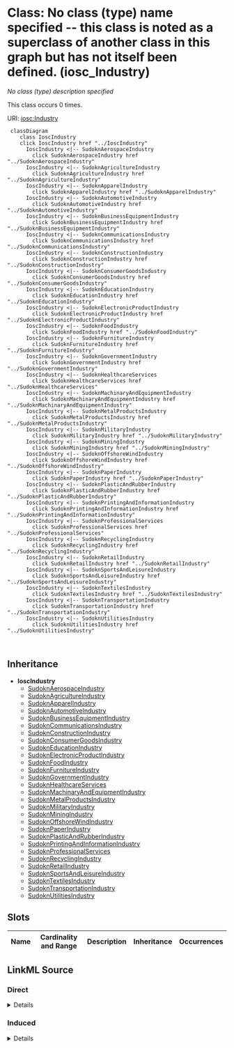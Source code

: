 

# Class: No class (type) name specified -- this class is noted as a superclass of another class in this graph but has not itself been defined. (iosc_Industry)


_No class (type) description specified_






This class occurs 0 times.


URI: [iosc:Industry](https://spec.industrialontologies.org/ontology/supplychain/SupplyChain/Industry)






```mermaid
 classDiagram
    class IoscIndustry
    click IoscIndustry href "../IoscIndustry"
      IoscIndustry <|-- SudoknAerospaceIndustry
        click SudoknAerospaceIndustry href "../SudoknAerospaceIndustry"
      IoscIndustry <|-- SudoknAgricultureIndustry
        click SudoknAgricultureIndustry href "../SudoknAgricultureIndustry"
      IoscIndustry <|-- SudoknApparelIndustry
        click SudoknApparelIndustry href "../SudoknApparelIndustry"
      IoscIndustry <|-- SudoknAutomotiveIndustry
        click SudoknAutomotiveIndustry href "../SudoknAutomotiveIndustry"
      IoscIndustry <|-- SudoknBusinessEquipmentIndustry
        click SudoknBusinessEquipmentIndustry href "../SudoknBusinessEquipmentIndustry"
      IoscIndustry <|-- SudoknCommunicationsIndustry
        click SudoknCommunicationsIndustry href "../SudoknCommunicationsIndustry"
      IoscIndustry <|-- SudoknConstructionIndustry
        click SudoknConstructionIndustry href "../SudoknConstructionIndustry"
      IoscIndustry <|-- SudoknConsumerGoodsIndustry
        click SudoknConsumerGoodsIndustry href "../SudoknConsumerGoodsIndustry"
      IoscIndustry <|-- SudoknEducationIndustry
        click SudoknEducationIndustry href "../SudoknEducationIndustry"
      IoscIndustry <|-- SudoknElectronicProductIndustry
        click SudoknElectronicProductIndustry href "../SudoknElectronicProductIndustry"
      IoscIndustry <|-- SudoknFoodIndustry
        click SudoknFoodIndustry href "../SudoknFoodIndustry"
      IoscIndustry <|-- SudoknFurnitureIndustry
        click SudoknFurnitureIndustry href "../SudoknFurnitureIndustry"
      IoscIndustry <|-- SudoknGovernmentIndustry
        click SudoknGovernmentIndustry href "../SudoknGovernmentIndustry"
      IoscIndustry <|-- SudoknHealthcareServices
        click SudoknHealthcareServices href "../SudoknHealthcareServices"
      IoscIndustry <|-- SudoknMachinaryAndEquipmentIndustry
        click SudoknMachinaryAndEquipmentIndustry href "../SudoknMachinaryAndEquipmentIndustry"
      IoscIndustry <|-- SudoknMetalProductsIndustry
        click SudoknMetalProductsIndustry href "../SudoknMetalProductsIndustry"
      IoscIndustry <|-- SudoknMilitaryIndustry
        click SudoknMilitaryIndustry href "../SudoknMilitaryIndustry"
      IoscIndustry <|-- SudoknMiningIndustry
        click SudoknMiningIndustry href "../SudoknMiningIndustry"
      IoscIndustry <|-- SudoknOffshoreWindIndustry
        click SudoknOffshoreWindIndustry href "../SudoknOffshoreWindIndustry"
      IoscIndustry <|-- SudoknPaperIndustry
        click SudoknPaperIndustry href "../SudoknPaperIndustry"
      IoscIndustry <|-- SudoknPlasticAndRubberIndustry
        click SudoknPlasticAndRubberIndustry href "../SudoknPlasticAndRubberIndustry"
      IoscIndustry <|-- SudoknPrintingAndInformationIndustry
        click SudoknPrintingAndInformationIndustry href "../SudoknPrintingAndInformationIndustry"
      IoscIndustry <|-- SudoknProfessionalServices
        click SudoknProfessionalServices href "../SudoknProfessionalServices"
      IoscIndustry <|-- SudoknRecyclingIndustry
        click SudoknRecyclingIndustry href "../SudoknRecyclingIndustry"
      IoscIndustry <|-- SudoknRetailIndustry
        click SudoknRetailIndustry href "../SudoknRetailIndustry"
      IoscIndustry <|-- SudoknSportsAndLeisureIndustry
        click SudoknSportsAndLeisureIndustry href "../SudoknSportsAndLeisureIndustry"
      IoscIndustry <|-- SudoknTextilesIndustry
        click SudoknTextilesIndustry href "../SudoknTextilesIndustry"
      IoscIndustry <|-- SudoknTransportationIndustry
        click SudoknTransportationIndustry href "../SudoknTransportationIndustry"
      IoscIndustry <|-- SudoknUtilitiesIndustry
        click SudoknUtilitiesIndustry href "../SudoknUtilitiesIndustry"
      
      
```





## Inheritance
* **IoscIndustry**
    * [SudoknAerospaceIndustry](../classes/SudoknAerospaceIndustry.md)
    * [SudoknAgricultureIndustry](../classes/SudoknAgricultureIndustry.md)
    * [SudoknApparelIndustry](../classes/SudoknApparelIndustry.md)
    * [SudoknAutomotiveIndustry](../classes/SudoknAutomotiveIndustry.md)
    * [SudoknBusinessEquipmentIndustry](../classes/SudoknBusinessEquipmentIndustry.md)
    * [SudoknCommunicationsIndustry](../classes/SudoknCommunicationsIndustry.md)
    * [SudoknConstructionIndustry](../classes/SudoknConstructionIndustry.md)
    * [SudoknConsumerGoodsIndustry](../classes/SudoknConsumerGoodsIndustry.md)
    * [SudoknEducationIndustry](../classes/SudoknEducationIndustry.md)
    * [SudoknElectronicProductIndustry](../classes/SudoknElectronicProductIndustry.md)
    * [SudoknFoodIndustry](../classes/SudoknFoodIndustry.md)
    * [SudoknFurnitureIndustry](../classes/SudoknFurnitureIndustry.md)
    * [SudoknGovernmentIndustry](../classes/SudoknGovernmentIndustry.md)
    * [SudoknHealthcareServices](../classes/SudoknHealthcareServices.md)
    * [SudoknMachinaryAndEquipmentIndustry](../classes/SudoknMachinaryAndEquipmentIndustry.md)
    * [SudoknMetalProductsIndustry](../classes/SudoknMetalProductsIndustry.md)
    * [SudoknMilitaryIndustry](../classes/SudoknMilitaryIndustry.md)
    * [SudoknMiningIndustry](../classes/SudoknMiningIndustry.md)
    * [SudoknOffshoreWindIndustry](../classes/SudoknOffshoreWindIndustry.md)
    * [SudoknPaperIndustry](../classes/SudoknPaperIndustry.md)
    * [SudoknPlasticAndRubberIndustry](../classes/SudoknPlasticAndRubberIndustry.md)
    * [SudoknPrintingAndInformationIndustry](../classes/SudoknPrintingAndInformationIndustry.md)
    * [SudoknProfessionalServices](../classes/SudoknProfessionalServices.md)
    * [SudoknRecyclingIndustry](../classes/SudoknRecyclingIndustry.md)
    * [SudoknRetailIndustry](../classes/SudoknRetailIndustry.md)
    * [SudoknSportsAndLeisureIndustry](../classes/SudoknSportsAndLeisureIndustry.md)
    * [SudoknTextilesIndustry](../classes/SudoknTextilesIndustry.md)
    * [SudoknTransportationIndustry](../classes/SudoknTransportationIndustry.md)
    * [SudoknUtilitiesIndustry](../classes/SudoknUtilitiesIndustry.md)



## Slots

| Name | Cardinality and Range | Description | Inheritance | Occurrences |
| ---  | --- | --- | --- | --- |














## LinkML Source

<!-- TODO: investigate https://stackoverflow.com/questions/37606292/how-to-create-tabbed-code-blocks-in-mkdocs-or-sphinx -->

### Direct

<details>

```yaml
name: iosc_Industry
conforms_to: No schema conformance document specified
annotations:
  count:
    tag: count
    value: 0
description: No class (type) description specified
title: No class (type) name specified -- this class is noted as a superclass of another
  class in this graph but has not itself been defined.
from_schema: sudokn-kg
rank: 1000
class_uri: iosc:Industry

```
</details>

### Induced

<details>

```yaml
name: iosc_Industry
conforms_to: No schema conformance document specified
annotations:
  count:
    tag: count
    value: 0
description: No class (type) description specified
title: No class (type) name specified -- this class is noted as a superclass of another
  class in this graph but has not itself been defined.
from_schema: sudokn-kg
rank: 1000
class_uri: iosc:Industry

```
</details>